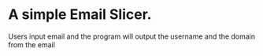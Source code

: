# A simple Email Slicer.

 Users input email and the program will output the username and the domain from the email
